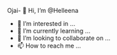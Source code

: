 Ojai- 👋 Hi, I’m @Helleena
- 👀 I’m interested in ...
- 🌱 I’m currently learning ...
- 💞️ I’m looking to collaborate on ...
- 📫 How to reach me ...

<!---
Helleena/Helleena is a ✨ special ✨ repository because its `README.md` (this file) appears on your GitHub profile.
You can click the Preview link to take a look at your changes.
--->
